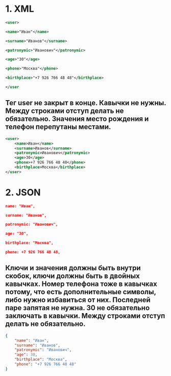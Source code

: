 # 1. XML
```xml
<user>

<name>"Иван"</name>

<surname>"Иванов"</surname>

<patronymic>"Иванович"</patronymic>

<age>"30"</age>

<phone>"Москва"</phone>

<birthplace>"+7 926 766 48 48"</birthplace>

</user
```

## Тег user не закрыт в конце. Кавычки не нужны. Между строками отступ делать не обязательно. Значения место рождения и телефон перепутаны местами.
```xml
<user>
    <name>Иван</name>
    <surname>Иванов</surname>
    <patronymic>Иванович</patronymic>
    <age>30</age>
    <phone>+7 926 766 48 48</phone>
    <birthplace>Москва</birthplace>
</user>
```
# 2. JSON
```json
name: "Иван",

surname: "Иванов",

patronymic: "Иванович",

age: "30",

birthplace: "Москва",

phone: +7 926 766 48 48,
```


## Ключи и значения должны быть внутри скобок, ключи должны быть в двойных кавычках. Номер телефона тоже в кавычках потому, что есть дополнительные символы, либо нужно избавиться от них. Последней паре запятая не нужна. 30 не обязательно заключать в кавычки. Между строками отступ делать не обязательно.


```json
{
    "name": "Иван",
    "surname": "Иванов",
    "patronymic": "Иванович",
    "age": 30,
    "birthplace": "Москва",
    "phone": "+7 926 766 48 48"
}
```
